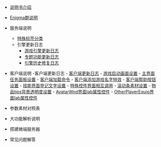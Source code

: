

- [说明书介绍](home.md)
- [Enigma群说明](/eghelp.md)
- 服务端说明
    - [特殊标签分类](/00/lable.md)
	- 引擎更新日志
	   - [游戏引擎更新日志](/00/uplist.md)
       - [专题功能更新日志](/00/uplist.md)
       - [引擎历史修复日志](/00/uplist.md)

- 客户端说明
    -客户端更新日志
		- [客户端更新日志](/01/clientup.md)
		- [游戏启动画面设置](/01/clientup.md)
		- [主界面任务面板设置](/01/clientup.md)
		- [客户端加载命令](/01/clientup.md)
		- [客户端添加游戏名字特效](/01/clientup.md)
		- [客户端帮助按钮设置](/01/clientup.md)
		- [技能界面登记文字设置](/01/clientup.md)
		- [特殊控件界面相互调用](/01/clientup.md)
		- [滚动条素材设置](/01/clientup.md)
		- [物品tips背景透明度设置](/01/clientup.md)
		- [AvatarWnd界面lab属性控件](/01/clientup.md)
		- [OtherPlayerEquip界面lab属性控件](/01/clientup.md)
- 参数素材对照表
- 大功能解析说明
- 搭建微端服务器
- 常见问题解答
		
